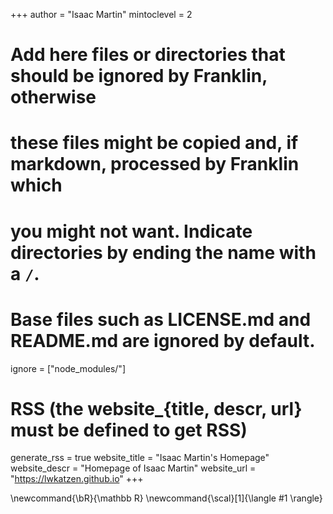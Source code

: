 <!--
Add here global page variables to use throughout your website.
-->
+++
author = "Isaac Martin"
mintoclevel = 2

# Add here files or directories that should be ignored by Franklin, otherwise
# these files might be copied and, if markdown, processed by Franklin which
# you might not want. Indicate directories by ending the name with a `/`.
# Base files such as LICENSE.md and README.md are ignored by default.
ignore = ["node_modules/"]

# RSS (the website_{title, descr, url} must be defined to get RSS)
generate_rss = true
website_title = "Isaac Martin's Homepage"
website_descr = "Homepage of Isaac Martin"
website_url   = "https://lwkatzen.github.io"
+++

<!--
Add here global latex commands to use throughout your pages.
-->
\newcommand{\bR}{\mathbb R}
\newcommand{\scal}[1]{\langle #1 \rangle}
